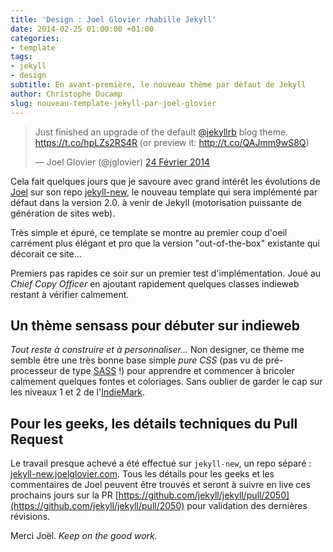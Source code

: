 ```yaml
---
title: 'Design : Joel Glovier rhabille Jekyll'
date: 2014-02-25 01:00:00 +01:00
categories:
- template
tags:
- jekyll
- design
subtitle: En avant-première, le nouveau thème par défaut de Jekyll
author: Christophe Ducamp
slug: nouveau-template-jekyll-par-joel-glovier
---
```


<blockquote class="twitter-tweet" lang="fr"><p>Just finished an upgrade of the default <a href="https://twitter.com/jekyllrb">@jekyllrb</a> blog theme. <a href="https://t.co/hpLZs2RS4R">https://t.co/hpLZs2RS4R</a> (or preview it: <a href="http://t.co/QAJmm9wS8Q">http://t.co/QAJmm9wS8Q</a>)</p>&mdash; Joel Glovier (@jglovier) <a href="https://twitter.com/jglovier/statuses/438062229108563968">24 Février 2014</a></blockquote>
<script async src="//platform.twitter.com/widgets.js" charset="utf-8"></script>

Cela fait quelques jours que je savoure avec grand intérêt les évolutions de <a class="h-card" href="http://joelglovier.com/">Joel</a> sur son repo [jekyll-new](https://github.com/jglovier/jekyll-new), le nouveau template qui sera implémenté par défaut dans la version 2.0. à venir de Jekyll (motorisation puissante de génération de sites web). 

Très simple et épuré, ce template se montre au premier coup d'oeil carrément plus élégant et pro que la version "out-of-the-box" existante qui décorait ce site...  

Premiers pas rapides ce soir sur un premier test d'implémentation. Joué au *Chief Copy Officer* en ajoutant rapidement quelques classes indieweb restant à vérifier calmement.

## Un thème sensass pour débuter sur indieweb
 
*Tout reste à construire et à personnaliser...* Non designer, ce thème me semble être une très bonne base simple *pure CSS* (pas vu de pré-processeur de type [SASS](http://sass-lang.com/) !) pour apprendre et commencer à bricoler calmement quelques fontes et coloriages. Sans oublier de garder le cap sur les niveaux 1 et 2 de l'[IndieMark](http://indiewebcamp.com/IndieMark).

## Pour les geeks,  les détails techniques du Pull Request

Le travail presque achevé a été effectué sur `jekyll-new`, un repo séparé : [jekyll-new.joelglovier.com](http://jekyll-new.joelglovier.com).  Tous les détails pour les geeks et les commentaires de Joel peuvent être trouvés et seront à suivre en live ces prochains jours sur la PR [https://github.com/jekyll/jekyll/pull/2050](https://github.com/jekyll/jekyll/pull/2050) pour validation des dernières révisions.

Merci Joël. *Keep on the good work.*



